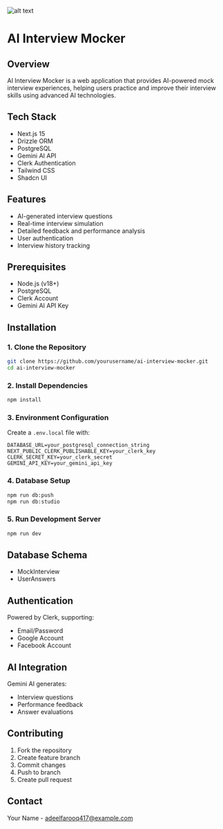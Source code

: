 ![alt text](https://github.com/[Adeel-Farooq-Khan]/[AI-Interview-Mocker]/CI1.jpg?raw=true)
# AI Interview Mocker

## Overview
AI Interview Mocker is a web application that provides AI-powered mock interview experiences, helping users practice and improve their interview skills using advanced AI technologies.

## Tech Stack
- Next.js 15
- Drizzle ORM
- PostgreSQL
- Gemini AI API
- Clerk Authentication
- Tailwind CSS
- Shadcn UI

## Features
- AI-generated interview questions
- Real-time interview simulation
- Detailed feedback and performance analysis
- User authentication
- Interview history tracking

## Prerequisites
- Node.js (v18+)
- PostgreSQL
- Clerk Account
- Gemini AI API Key

## Installation

### 1. Clone the Repository
```bash
git clone https://github.com/yourusername/ai-interview-mocker.git
cd ai-interview-mocker
```

### 2. Install Dependencies
```bash
npm install
```

### 3. Environment Configuration
Create a `.env.local` file with:
```
DATABASE_URL=your_postgresql_connection_string
NEXT_PUBLIC_CLERK_PUBLISHABLE_KEY=your_clerk_key
CLERK_SECRET_KEY=your_clerk_secret
GEMINI_API_KEY=your_gemini_api_key
```

### 4. Database Setup
```bash
npm run db:push
npm run db:studio
```

### 5. Run Development Server
```bash
npm run dev
```

## Database Schema
- MockInterview
- UserAnswers

## Authentication
Powered by Clerk, supporting:
- Email/Password
- Google Account
- Facebook Account

## AI Integration
Gemini AI generates:
- Interview questions
- Performance feedback
- Answer evaluations

## Contributing
1. Fork the repository
2. Create feature branch
3. Commit changes
4. Push to branch
5. Create pull request

## Contact
Your Name - adeelfarooq417@example.com
